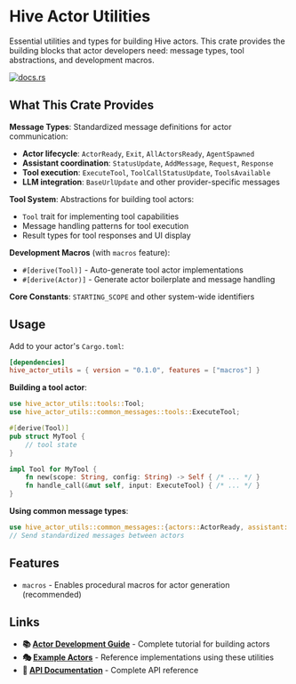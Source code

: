 # Hive Actor Utilities

Essential utilities and types for building Hive actors. This crate provides the building blocks that actor developers need: message types, tool abstractions, and development macros.

[![docs.rs](https://docs.rs/hive_actor_utils/badge.svg)](https://docs.rs/hive_actor_utils)

## What This Crate Provides

**Message Types**: Standardized message definitions for actor communication:
- **Actor lifecycle**: `ActorReady`, `Exit`, `AllActorsReady`, `AgentSpawned`
- **Assistant coordination**: `StatusUpdate`, `AddMessage`, `Request`, `Response`
- **Tool execution**: `ExecuteTool`, `ToolCallStatusUpdate`, `ToolsAvailable`
- **LLM integration**: `BaseUrlUpdate` and other provider-specific messages

**Tool System**: Abstractions for building tool actors:
- `Tool` trait for implementing tool capabilities
- Message handling patterns for tool execution
- Result types for tool responses and UI display

**Development Macros** (with `macros` feature):
- `#[derive(Tool)]` - Auto-generate tool actor implementations
- `#[derive(Actor)]` - Generate actor boilerplate and message handling

**Core Constants**: `STARTING_SCOPE` and other system-wide identifiers

## Usage

Add to your actor's `Cargo.toml`:
```toml
[dependencies]
hive_actor_utils = { version = "0.1.0", features = ["macros"] }
```

**Building a tool actor**:
```rust
use hive_actor_utils::tools::Tool;
use hive_actor_utils::common_messages::tools::ExecuteTool;

#[derive(Tool)]
pub struct MyTool {
    // tool state
}

impl Tool for MyTool {
    fn new(scope: String, config: String) -> Self { /* ... */ }
    fn handle_call(&mut self, input: ExecuteTool) { /* ... */ }
}
```

**Using common message types**:
```rust
use hive_actor_utils::common_messages::{actors::ActorReady, assistant::StatusUpdate};
// Send standardized messages between actors
```

## Features

- `macros` - Enables procedural macros for actor generation (recommended)

## Links

- **📚 [Actor Development Guide](../../docs/developer-guide/building-actors.md)** - Complete tutorial for building actors
- **🎭 [Example Actors](../../actors/)** - Reference implementations using these utilities
- **📖 [API Documentation](https://docs.rs/hive_actor_utils)** - Complete API reference